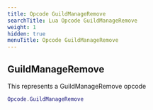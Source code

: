 ```yaml
---
title: Opcode GuildManageRemove
searchTitle: Lua Opcode GuildManageRemove
weight: 1
hidden: true
menuTitle: Opcode GuildManageRemove
---
```

## GuildManageRemove

This represents a GuildManageRemove opcode
```lua
Opcode.GuildManageRemove
```